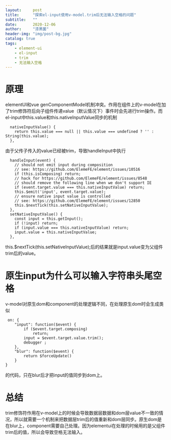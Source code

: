 ```yaml
---
layout:     post
title:      "探索el-input使用v-model.trim后无法输入空格的问题"
subtitle:   ""
date:       2020-12-06
author:     "漆黑菌"
header-img: "img/post-bg.jpg"
catalog: true
tags:
    - element-ui
    - el-input
    - trim
    - 无法输入空格
---
```


# 原理
elementUI和vue genComponentModel机制冲突。作用在组件上的v-model在加了trim修饰符后向子组件传递value（默认情况下）事件时会先进行trim操作。而el-input中this.value和this.nativeInputValue同步的机制

```
  nativeInputValue() {
    return this.value === null || this.value === undefined ? '' : String(this.value);
  },
```
由于父传子传入的value已经被trim，导致handleInput中执行
```
  handleInput(event) {
    // should not emit input during composition
    // see: https://github.com/ElemeFE/element/issues/10516
    if (this.isComposing) return;
    // hack for https://github.com/ElemeFE/element/issues/8548
    // should remove the following line when we don't support IE
    if (event.target.value === this.nativeInputValue) return;
    this.$emit('input', event.target.value);
    // ensure native input value is controlled
    // see: https://github.com/ElemeFE/element/issues/12850
    this.$nextTick(this.setNativeInputValue);
  },
  setNativeInputValue() {
    const input = this.getInput();
    if (!input) return;
    if (input.value === this.nativeInputValue) return;
    input.value = this.nativeInputValue;
  },
```
this.$nextTick(this.setNativeInputValue);后的结果就是input.value变为父组件trim后的value。

# 原生input为什么可以输入字符串头尾空格
v-model对原生dom和component的处理逻辑不同，在处理原生dom时会生成类似
```
 on: {
    "input": function($event) {
        if ($event.target.composing)
            return;
        input = $event.target.value.trim();
        debugger ;
    },
    "blur": function($event) {
        return $forceUpdate()
    }
}
```
的代码，只在blur后才把input的值同步到dom上。

# 总结
trim修饰符作用在v-model上的时候会导致数据层数据和dom层value不一致的情况，所以就需要一个机制来把数据层trim后的值重新和dom层同步。原生dom是在blur上，component需要自己处理。因为elementui在处理的时候用的是父组件trim后的值，所以会导致空格无法输入。
